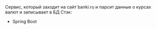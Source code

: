 Сервис, который заходит на сайт banki.ru и парсит данные о курсах валют и записывает в БД
Стэк:
 - Spring Boot